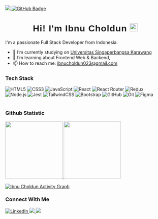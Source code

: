 <a href="https://github.com/ibnucholdun/github-profile-views-counter">
    <img src="https://komarev.com/ghpvc/?username=ibnucholdun">
</a>
<a href="https://github.com/ibnucholdun?tab=followers">
  <img src="https://img.shields.io/github/followers/ibnucholdun?label=Followers&style=social" alt="GitHub Badge">
</a>

<h1 style="text-align:center;border:0;font-family:'Poppins',sans-serif;font-weight:600;letter-spacing:1.2px;" align="center">Hi! I'm Ibnu Choldun <img src="https://media.giphy.com/media/hvRJCLFzcasrR4ia7z/giphy.gif" width="25px"> </h1>

I'm a passionate Full Stack Developer from Indonesia.
- 🔭 I’m currently studying on <a href="https://unsika.ac.id/">Universitas Singaperbangsa Karawang</a>
- 🌱 I’m learning about Frontend Web & Backend, 
- 📫 How to reach me: ibnucholdun023@gmail.com

### Tech Stack

![HTML5](https://img.shields.io/badge/html5-%23E34F26.svg?style=for-the-badge&logo=html5&logoColor=white)
![CSS3](https://img.shields.io/badge/css-%231572B6.svg?style=for-the-badge&logo=css3&logoColor=white)
![JavaScript](https://img.shields.io/badge/javascript-%23323330.svg?style=for-the-badge&logo=javascript&logoColor=%23F7DF1E)
![React](https://img.shields.io/badge/react-%2320232a.svg?style=for-the-badge&logo=react&logoColor=%2361DAFB)
![React Router](https://img.shields.io/badge/React_Router-CA4245?style=for-the-badge&logo=react-router&logoColor=white)
![Redux](https://img.shields.io/badge/redux-%23593d88.svg?style=for-the-badge&logo=redux&logoColor=white)
![Node.js](https://img.shields.io/badge/node.js-%2343853D.svg?style=for-the-badge&logo=node.js&logoColor=white)
![Jest](https://img.shields.io/badge/-jest-%23C21325?style=for-the-badge&logo=jest&logoColor=white)
![TailwindCSS](https://img.shields.io/badge/tailwindcss-%2338B2AC.svg?style=for-the-badge&logo=tailwind-css&logoColor=white)
![Bootstrap](https://img.shields.io/badge/bootstrap-%23563D7C.svg?style=for-the-badge&logo=bootstrap&logoColor=white)
![GitHub](https://img.shields.io/badge/github-%23121011.svg?style=for-the-badge&logo=github&logoColor=white)
![Git](https://img.shields.io/badge/git-%23F05033.svg?style=for-the-badge&logo=git&logoColor=white)
![Figma](https://img.shields.io/badge/figma-%23F24E1E.svg?style=for-the-badge&logo=figma&logoColor=white)
  <br>
  <br>
  
### Github Statistic
<p align="left">
<a href="https://github.com/ibnucholdun">
  <img height="180em" src="https://github-readme-stats-eight-theta.vercel.app/api?username=ibnucholdun&show_icons=true&theme=algolia&include_all_commits=true&count_private=true"/>
  <img height="180em" src="https://github-readme-stats-eight-theta.vercel.app/api/top-langs/?username=ibnucholdun&layout=compact&langs_count=8&theme=algolia"/>
</a>
</p>

<a href="https://github.com/ibnucholdun/github-readme-activity-graph"><img alt="Ibnu Choldun Activity Graph" src="https://github-readme-activity-graph.vercel.app/graph?username=ibnucholdun&bg_color=050f2c&color=58a6ff&line=000080&point=FFFFFF&area=true&hide_border=true" /></a>

### Connect With Me
<a href="https://www.linkedin.com/in/ibnucholdun">
  <img src="https://img.icons8.com/fluent/48/000000/linkedin.png" alt="LinkedIn">
</a>
<a href = "https://www.instagram.com/ibnu.choldun15/">
  <img src="https://img.icons8.com/fluent/48/000000/instagram-new.png"/>
</a>
<a href = "mailto:ibnucholdun023@gmail.com">
  <img src="https://img.icons8.com/fluent/48/000000/gmail.png"/>
</a>
